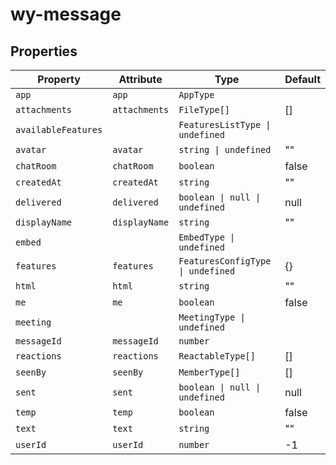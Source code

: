 # wy-message

## Properties

| Property            | Attribute     | Type                              | Default |
|---------------------|---------------|-----------------------------------|---------|
| `app`               | `app`         | `AppType`                         |         |
| `attachments`       | `attachments` | `FileType[]`                      | []      |
| `availableFeatures` |               | `FeaturesListType \| undefined`   |         |
| `avatar`            | `avatar`      | `string \| undefined`             | ""      |
| `chatRoom`          | `chatRoom`    | `boolean`                         | false   |
| `createdAt`         | `createdAt`   | `string`                          | ""      |
| `delivered`         | `delivered`   | `boolean \| null \| undefined`    | null    |
| `displayName`       | `displayName` | `string`                          | ""      |
| `embed`             |               | `EmbedType \| undefined`          |         |
| `features`          | `features`    | `FeaturesConfigType \| undefined` | {}      |
| `html`              | `html`        | `string`                          | ""      |
| `me`                | `me`          | `boolean`                         | false   |
| `meeting`           |               | `MeetingType \| undefined`        |         |
| `messageId`         | `messageId`   | `number`                          |         |
| `reactions`         | `reactions`   | `ReactableType[]`                 | []      |
| `seenBy`            | `seenBy`      | `MemberType[]`                    | []      |
| `sent`              | `sent`        | `boolean \| null \| undefined`    | null    |
| `temp`              | `temp`        | `boolean`                         | false   |
| `text`              | `text`        | `string`                          | ""      |
| `userId`            | `userId`      | `number`                          | -1      |
